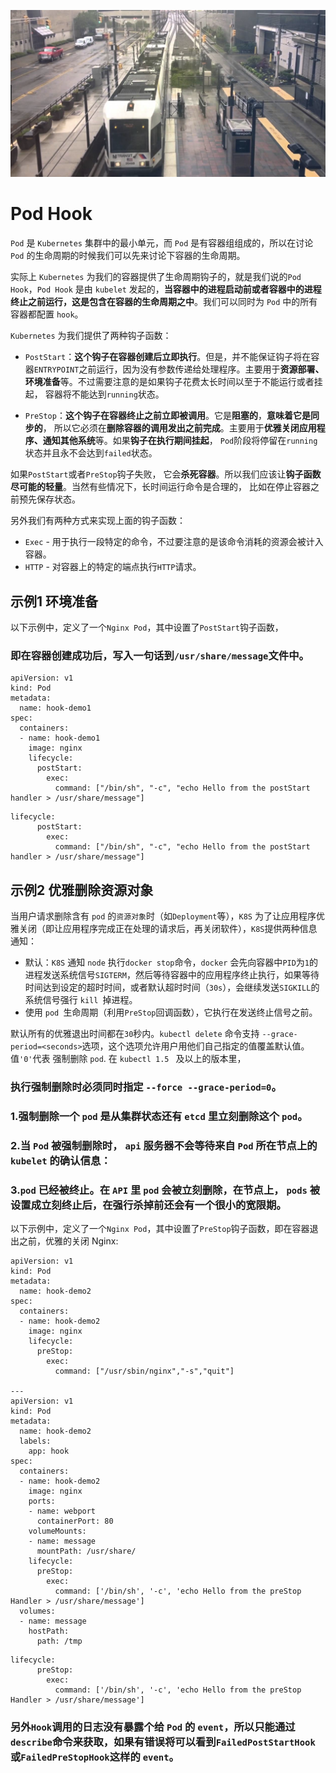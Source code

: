 ![Alt Image Text](images/adv/adv21_0.jpg "Headline image")
# Pod Hook

`Pod` 是 `Kubernetes` 集群中的最小单元，而 `Pod` 是有容器组组成的，所以在讨论 `Pod` 的生命周期的时候我们可以先来讨论下容器的生命周期。

实际上 `Kubernetes` 为我们的容器提供了生命周期钩子的，就是我们说的`Pod Hook`，`Pod Hook` 是由 `kubelet` 发起的，**当容器中的进程启动前或者容器中的进程终止之前运行，这是包含在容器的生命周期之中**。我们可以同时为 `Pod` 中的所有容器都配置 `hook`。

`Kubernetes` 为我们提供了两种钩子函数：

* `PostStart`：**这个钩子在容器创建后立即执行**。但是，并不能保证钩子将在容器`ENTRYPOINT`之前运行，因为没有参数传递给处理程序。主要用于**资源部署、环境准备**等。不过需要注意的是如果钩子花费太长时间以至于不能运行或者挂起， 容器将不能达到`running`状态。

* `PreStop`：**这个钩子在容器终止之前立即被调用**。它是**阻塞的**，**意味着它是同步的**， 所以它必须在**删除容器的调用发出之前完成**。主要用于**优雅关闭应用程序、通知其他系统**等。如果**钩子在执行期间挂起**， `Pod`阶段将停留在`running`状态并且永不会达到`failed`状态。

如果`PostStart`或者`PreStop`钩子失败， 它会**杀死容器**。所以我们应该让**钩子函数尽可能的轻量**。当然有些情况下，长时间运行命令是合理的， 比如在停止容器之前预先保存状态。

另外我们有两种方式来实现上面的钩子函数：

* `Exec` - 用于执行一段特定的命令，不过要注意的是该命令消耗的资源会被计入容器。
* `HTTP` - 对容器上的特定的端点执行`HTTP`请求。


## 示例1 环境准备


以下示例中，定义了一个`Nginx Pod`，其中设置了`PostStart`钩子函数，

### 即在容器创建成功后，写入一句话到`/usr/share/message`文件中。

```
apiVersion: v1
kind: Pod
metadata:
  name: hook-demo1
spec:
  containers:
  - name: hook-demo1
    image: nginx
    lifecycle:
      postStart:
        exec:
          command: ["/bin/sh", "-c", "echo Hello from the postStart handler > /usr/share/message"]

```

```
lifecycle:
      postStart:
        exec:
          command: ["/bin/sh", "-c", "echo Hello from the postStart handler > /usr/share/message"]
```
## 示例2 优雅删除资源对象

当用户请求删除含有 `pod` 的`资源对象`时（如`Deployment`等），`K8S` 为了让应用程序优雅关闭（即让应用程序完成正在处理的请求后，再关闭软件），`K8S`提供两种信息通知：

* 默认：`K8S` 通知 `node` 执行`docker stop`命令，`docker` 会先向容器中`PID`为`1`的进程发送系统信号`SIGTERM`，然后等待容器中的应用程序终止执行，如果等待时间达到设定的超时时间，或者默认超时时间（`30s`），会继续发送`SIGKILL`的系统信号强行 `kill `掉进程。
* 使用 `pod `生命周期（利用`PreStop`回调函数），它执行在发送终止信号之前。
 
 
默认所有的优雅退出时间都在`30`秒内。`kubectl delete` 命令支持 `--grace-period=<seconds>`选项，这个选项允许用户用他们自己指定的值覆盖默认值。值`'0'`代表 强制删除 `pod`. 在 `kubectl 1.5 ` 及以上的版本里，
### 执行强制删除时必须同时指定 `--force --grace-period=0`。

### 1.强制删除一个 `pod` 是从集群状态还有 `etcd` 里立刻删除这个 `pod`。 

### 2.当 `Pod` 被强制删除时， `api` 服务器不会等待来自 `Pod` 所在节点上的 `kubelet` 的确认信息：

### 3.`pod` 已经被终止。在 `API` 里 `pod` 会被立刻删除，在节点上， `pods` 被设置成立刻终止后，在强行杀掉前还会有一个很小的宽限期。

以下示例中，定义了一个`Nginx Pod`，其中设置了`PreStop`钩子函数，即在容器退出之前，优雅的关闭 Nginx:

```
apiVersion: v1
kind: Pod
metadata:
  name: hook-demo2
spec:
  containers:
  - name: hook-demo2
    image: nginx
    lifecycle:
      preStop:
        exec:
          command: ["/usr/sbin/nginx","-s","quit"]

---
apiVersion: v1
kind: Pod
metadata:
  name: hook-demo2
  labels:
    app: hook
spec:
  containers:
  - name: hook-demo2
    image: nginx
    ports:
    - name: webport
      containerPort: 80
    volumeMounts:
    - name: message
      mountPath: /usr/share/
    lifecycle:
      preStop:
        exec:
          command: ['/bin/sh', '-c', 'echo Hello from the preStop Handler > /usr/share/message']
  volumes:
  - name: message
    hostPath:
      path: /tmp
```

```
lifecycle:
      preStop:
        exec:
          command: ['/bin/sh', '-c', 'echo Hello from the preStop Handler > /usr/share/message']
```

### 另外`Hook`调用的日志没有暴露个给 `Pod` 的 `event`，所以只能通过`describe`命令来获取，如果有错误将可以看到`FailedPostStartHook`或`FailedPreStopHook`这样的 `event`。


 